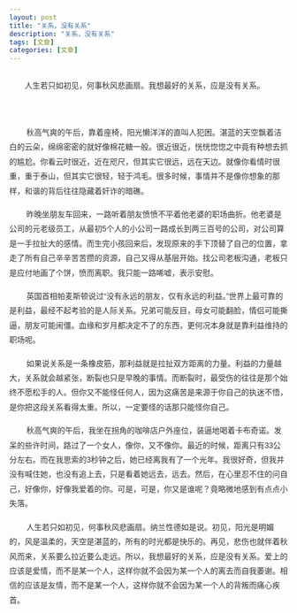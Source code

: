 ```yaml
---
layout: post
title: "关系，没有关系"
description: "关系，没有关系"
tags: [文章]
categories: [文章]
---
```


<figure class="center">
	<a href="http://www.lezic.com/images/文章/关系，没有关系/1.jpg"><img src="http://www.lezic.com/images/文章/关系，没有关系/1.jpg" alt=""></a>
</figure>
<p style="margin-top: 0px; margin-bottom: 16px; padding: 0px; color: rgb(51, 51, 51); font-family: Arial, &quot;Microsoft YaHei&quot;; line-height: 26.4px; white-space: normal; widows: 1; text-indent: 2em;">
    人生若只如初见，何事秋风悲画扇。我想最好的关系，应是没有关系。
</p>
<p style="margin-top: 0px; margin-bottom: 16px; padding: 0px; color: rgb(51, 51, 51); font-family: Arial, &quot;Microsoft YaHei&quot;; line-height: 26.4px; white-space: normal; widows: 1;">
    <br/>
</p>
<p style="margin-top: 0px; margin-bottom: 16px; padding: 0px; color: rgb(51, 51, 51); font-family: Arial, &quot;Microsoft YaHei&quot;; line-height: 26.4px; white-space: normal; widows: 1;">
    &nbsp;&nbsp;&nbsp;&nbsp;&nbsp;&nbsp;&nbsp;&nbsp;秋高气爽的午后，靠着座椅，阳光懒洋洋的直叫人犯困。湛蓝的天空飘着洁白的云朵，绵绵密密的就好像棉花糖一般。很近很近，恍恍惚惚之中竟有种想去抓的尴尬。你看云时很近，近在咫尺，但其实它很远，远在天边。就像你看情时很重，重于泰山，但其实它很轻，轻于鸿毛。很多时候，事情并不是像你想象的那样，和谐的背后往往隐藏着奸诈的暗礁。
</p>
<p style="margin-top: 0px; margin-bottom: 16px; padding: 0px; color: rgb(51, 51, 51); font-family: Arial, &quot;Microsoft YaHei&quot;; line-height: 26.4px; white-space: normal; widows: 1;">
    &nbsp;&nbsp;&nbsp;&nbsp;&nbsp;&nbsp;&nbsp;&nbsp;昨晚坐朋友车回来，一路听着朋友愤愤不平着他老婆的职场曲折。他老婆是公司的元老级员工，从最初5个人的小公司一路成长到两三百号的公司，对公司算是一手拉扯大的感情。而生完小孩回来后，发现原来的手下顶替了自己的位置，拿走了所有自己辛辛苦苦攒的资源，自己又得从基层开始。找公司老板沟通，老板只是应付地画了个饼，愤而离职。我只能一路唏嘘，表示安慰。
</p>
<p style="margin-top: 0px; margin-bottom: 16px; padding: 0px; color: rgb(51, 51, 51); font-family: Arial, &quot;Microsoft YaHei&quot;; line-height: 26.4px; white-space: normal; widows: 1;">
    &nbsp;&nbsp;&nbsp;&nbsp;&nbsp;&nbsp;&nbsp;&nbsp;英国首相帕麦斯顿说过“没有永远的朋友，仅有永远的利益。”世界上最可靠的是利益，最经不起考验的是人际关系。兄弟可能反目，母女可能翻脸，情侣可能撕逼，朋友可能闹僵。血缘和岁月都决定不了的东西，更何况本身就是靠利益维持的职场呢。
</p>
<p style="margin-top: 0px; margin-bottom: 16px; padding: 0px; color: rgb(51, 51, 51); font-family: Arial, &quot;Microsoft YaHei&quot;; line-height: 26.4px; white-space: normal; widows: 1;">
    &nbsp;&nbsp;&nbsp;&nbsp;&nbsp;&nbsp;&nbsp;&nbsp;如果说关系是一条橡皮筋，那利益就是拉扯双方距离的力量。利益的力量越大，关系就会越紧张，断裂也只是早晚的事情。而断裂时，最受伤的往往是那个始终不愿松手的人。但你又不能怪任何人，因为这痛苦是来源于你自己的执迷不悟，是你把这段关系看得太重。所以，一定要怪的话那只能怪你自己。
</p>
<p style="margin-top: 0px; margin-bottom: 16px; padding: 0px; color: rgb(51, 51, 51); font-family: Arial, &quot;Microsoft YaHei&quot;; line-height: 26.4px; white-space: normal; widows: 1;">
    &nbsp;&nbsp;&nbsp;&nbsp;&nbsp;&nbsp;&nbsp;&nbsp;秋高气爽的午后，我坐在拐角的咖啡店户外座位，装逼地喝着卡布奇诺。发呆的些许时间，路过了一个女人，像你，又不像你。最近的时候，距离只有33公分左右。而在我思索的3秒钟之后，她已经离我有了一个光年。我很好奇，但我并没有喊住她，也没有追上去，只是看着她远去，远去。然后，在心里忍不住的问自己，好像你，好像我爱着的你。可是，可是，你又是谁呢？竟略微地感到有点点小失落。
</p>
<p style="margin-top: 0px; margin-bottom: 16px; padding: 0px; color: rgb(51, 51, 51); font-family: Arial, &quot;Microsoft YaHei&quot;; line-height: 26.4px; white-space: normal; widows: 1;">
    &nbsp;&nbsp;&nbsp;&nbsp;&nbsp;&nbsp;&nbsp;&nbsp;人生若只如初见，何事秋风悲画扇。纳兰性德如是说。初见，阳光是明媚的，风是温柔的，天空是湛蓝的，所有的时光都是快乐的。再见，悲伤也就伴着秋风而来，关系要么拉近要么走远。所以，我想最好的关系，应是没有关系。爱上的应该是爱情，而不是某一个人，这样你就不会因为某一个人的离去而自我萎谢。相信的应该是友情，而不是某一个人，这样你就不会因为某一个人的背叛而痛心疾首。
</p>
<p>
    <br/>
</p>
